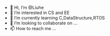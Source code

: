 - 👋 Hi, I’m @Liuhe
- 👀 I’m interested in CS and EE
- 🌱 I’m currently learning C,DataStructure,RTOS
- 💞️ I’m looking to collaborate on ...
- 📫 How to reach me ...

<!---
liuhe-github/liuhe-github is a ✨ special ✨ repository because its `README.md` (this file) appears on your GitHub profile.
You can click the Preview link to take a look at your changes.
--->
